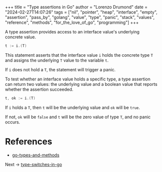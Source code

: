 +++
title = "Type assertions in Go"
author = "Lorenzo Drumond"
date = "2024-02-27T14:07:26"
tags = ["nil",  "pointer",  "heap",  "interface",  "empty",  "assertion",  "pass_by",  "golang",  "value",  "type",  "panic",  "stack",  "values",  "reference",  "methods",  "for_the_love_of_go",  "programming"]
+++


A type assertion provides access to an interface value's underlying concrete value.

```go
t := i.(T)
```

This statement asserts that the interface value `i` holds the concrete type `T` and assigns the underlying `T` value to the variable `t`.

If `i` does not hold a `T`, the statement will trigger a panic.

To test whether an interface value holds a specific type, a type assertion can return two values: the underlying value and a boolean value that reports whether the assertion succeeded.

```go
t, ok := i.(T)
```

If `i` holds a `T`, then `t` will be the underlying value and `ok` will be `true`.

If not, `ok` will be `false` and `t` will be the zero value of type `T`, and no panic occurs.

# References
- [go-types-and-methods](/wiki/go-types-and-methods/)

Next -> [type-switches-in-go](/wiki/type-switches-in-go/)
